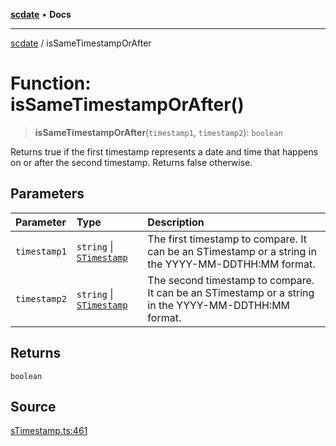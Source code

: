 [**scdate**](../README.md) • **Docs**

---

[scdate](../README.md) / isSameTimestampOrAfter

# Function: isSameTimestampOrAfter()

> **isSameTimestampOrAfter**(`timestamp1`, `timestamp2`): `boolean`

Returns true if the first timestamp represents a date and time that happens
on or after the second timestamp. Returns false otherwise.

## Parameters

| Parameter    | Type                                                 | Description                                                                                          |
| :----------- | :--------------------------------------------------- | :--------------------------------------------------------------------------------------------------- |
| `timestamp1` | `string` \| [`STimestamp`](../classes/STimestamp.md) | The first timestamp to compare. It can be an STimestamp or a string in the YYYY-MM-DDTHH:MM format.  |
| `timestamp2` | `string` \| [`STimestamp`](../classes/STimestamp.md) | The second timestamp to compare. It can be an STimestamp or a string in the YYYY-MM-DDTHH:MM format. |

## Returns

`boolean`

## Source

[sTimestamp.ts:461](https://github.com/ericvera/scdate/blob/main/src/sTimestamp.ts#L461)
